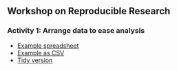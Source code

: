 ## Workshop on Reproducible Research

### Activity 1: Arrange data to ease analysis

- [Example spreadsheet](activity1.xlsx)
- [Example as CSV](activity1.csv)
- [Tidy version](activity1_tidy.csv)
